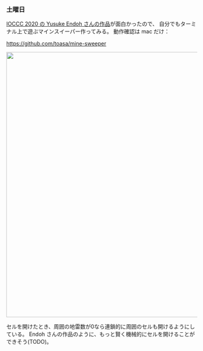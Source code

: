 ### 土曜日

[IOCCC 2020 の Yusuke Endoh さんの作品](https://mame.github.io/ioccc-ja-spoilers/2020/endoh1.html)が面白かったので、
自分でもターミナル上で遊ぶマインスイーパー作ってみる。
動作確認は mac だけ：

https://github.com/toasa/mine-sweeper

<img src="https://i.imgur.com/7EARqdt.png" width="700">

セルを開けたとき、周囲の地雷数が0なら連鎖的に周囲のセルも開けるようにしている。
Endoh さんの作品のように、もっと賢く機械的にセルを開けることができそう(TODO)。
